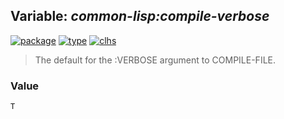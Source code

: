 ## Variable: ***common-lisp:*compile-verbose****
[![package](https://img.shields.io/badge/Package-COMMON--LISP-5f9ea0.svg?style=social&colorA=999999)](../) [![type](https://img.shields.io/badge/Type-Variable-5f9ea0.svg?style=social&colorA=999999)](../#variable) [![clhs](https://img.shields.io/badge/CLHS-*COMPILE--VERBOSE*-5f9ea0.svg?style=social&colorA=999999)](http://www.lispworks.com/documentation/HyperSpec/Body/v_cmp_pr.htm) 

> The default for the :VERBOSE argument to COMPILE-FILE.

### Value
```
T
```
